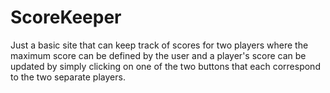 # ScoreKeeper
 Just a basic site that can keep track of scores for two players where the maximum score can be defined by the user and a player's score can be updated by simply clicking on one of the two buttons that each correspond to the two separate players.
